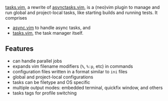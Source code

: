 [tasks.vim](https://mg979.github.io/tasks.vim/), a rewrite of [asynctasks.vim](https://github.com/skywind3000/asynctasks.vim), is a (neo)vim plugin to manage and run global and project-local tasks, like starting builds and running tests.
It comprises

- [async.vim](https://github.com/mg979/tasks.vim/blob/master/docs/1-async.md) to handle async tasks, and
- [tasks.vim](https://github.com/mg979/tasks.vim/blob/master/docs/2-tasks.md), the task manager itself.

## Features

- can handle parallel jobs
- expands vim filename modifiers (`%`, `%:p`, etc) in commands
- configuration files written in a format similar to `ini` files
- global and project-local configurations
- tasks can be filetype and OS specific
- multiple output modes: embedded terminal, quickfix window, and others
- tasks tags for profile switching

